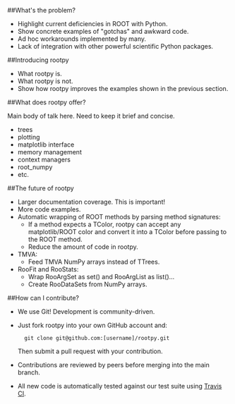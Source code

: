 ##What's the problem?

* Highlight current deficiencies in ROOT with Python.
* Show concrete examples of "gotchas" and awkward code.
* Ad hoc workarounds implemented by many.
* Lack of integration with other powerful scientific Python packages.



##Introducing rootpy

* What rootpy is.
* What rootpy is not.
* Show how rootpy improves the examples shown in the previous section.



##What does rootpy offer?

Main body of talk here. Need to keep it brief and concise.

* trees
* plotting
* matplotlib interface
* memory management
* context managers
* root_numpy
* etc.



##The future of rootpy

* Larger documentation coverage. This is important!
* More code examples.
* Automatic wrapping of ROOT methods by parsing method signatures:
   - If a method expects a TColor, rootpy can accept any matplotlib/ROOT color
     and convert it into a TColor before passing to the ROOT method.
   - Reduce the amount of code in rootpy.
* TMVA:
   - Feed TMVA NumPy arrays instead of TTrees. 
* RooFit and RooStats:
   - Wrap RooArgSet as set() and RooArgList as list()...
   - Create RooDataSets from NumPy arrays.



##How can I contribute?

* We use Git! Development is community-driven.
* Just fork rootpy into your own GitHub account and:
    
        git clone git@github.com:[username]/rootpy.git
  Then submit a pull request with your contribution.
* Contributions are reviewed by peers before merging into the main branch.
* All new code is automatically tested against our test suite using
  [Travis CI](https://travis-ci.org/).
